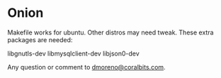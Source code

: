 # Onion

Makefile works for ubuntu. Other distros may need tweak. These extra packages are needed:

libgnutls-dev
libmysqlclient-dev
libjson0-dev

Any question or comment to dmoreno@coralbits.com.
